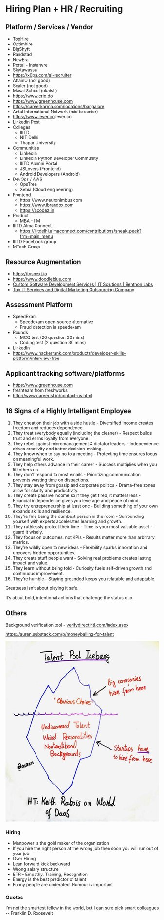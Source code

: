 # Hiring Plan + HR / Recruiting

## Platform / Services / Vendor

- TopHire
- Optimhire
- BigShyft
- Randstad
- NewEra
- Portal - Instahyre
- ~~Skytawassa~~
- https://x0pa.com/ai-recruiter
- AttainU (not good)
- Scaler (not good)
- Masai School (okaish)
- https://www.crio.do
- https://www.greenhouse.com
- https://careerkarma.com/locations/bangalore
- Antal International Network (mid to senior)
- https://www.lever.co lever.co
- Linkedin Post
- Colleges
    - IIITD
    - NIT Delhi
    - Thapar University
- Communities
    - Linkedin
    - Linkedin Python Developer Community
    - IIITD Alumni Portal
    - JSLovers (Frontend)
    - Android Developers (Android)
- DevOps / AWS
    - OpsTree
    - Xebia (Cloud engineering)
- Frontend
    - https://www.neuronimbus.com
    - https://www.ibrandox.com
    - https://acodez.in
- Product
    - MBA - IIM
- IIITD Alma Connect
    - https://iiitdelhi.almaconnect.com/contributions/sneak_peek?frm=main_menu
- IIITD Facebook group
- MTech Group

## Resource Augmentation

- https://tvsnext.io
- https://www.doodleblue.com
- [Custom Software Development Services | IT Solutions | Benthon Labs](https://www.benthonlabs.com/)
- [Top IT Services and Digital Marketing Outsourcing Company](https://www.wildnettechnologies.com/)

## Assessment Platform

- SpeedExam
    - Speedexam open-source alternative
    - Fraud detection in speedexam
- Rounds
    - MCQ test (20 question 30 mins)
    - Coding test (2 question 30 mins)
- LinkedIn
- https://www.hackerrank.com/products/developer-skills-platform/interview-free

## Applicant tracking software/platforms

- https://www.greenhouse.com
- freshteam from freshworks
- http://www.careerist.in/contact-us.html

## 16 Signs of a Highly Intelligent Employee

1. They cheat on their job with a side hustle - Diversified income creates freedom and reduces dependence.
2. They treat everybody equally (including the cleaner) - Respect builds trust and earns loyalty from everyone.
3. They rebel against micromanagement & dictator leaders - Independence drives creativity and better decision-making.
4. They know when to say no to a meeting - Protecting time ensures focus on meaningful work.
5. They help others advance in their career - Success multiplies when you lift others up.
6. They don't respond to most emails - Prioritizing communication prevents wasting time on distractions.
7. They stay away from gossip and corporate politics - Drama-free zones allow for clarity and productivity.
8. They create passive income so if they get fired, it matters less - Financial independence gives you leverage and peace of mind.
9. They try entrepreneurship at least onc - Building something of your own expands skills and resilience.
10. They’re fine being the dumbest person in the room - Surrounding yourself with experts accelerates learning and growth.
11. They ruthlessly protect their time - Time is your most valuable asset - guard it wisely.
12. They focus on outcomes, not KPIs - Results matter more than arbitrary metrics.
13. They’re wildly open to new ideas - Flexibility sparks innovation and uncovers hidden opportunities.
14. They create stuff people want - Solving real problems creates lasting impact and value.
15. They learn without being told - Curiosity fuels self-driven growth and continuous improvement.
16. They’re humble - Staying grounded keeps you relatable and adaptable.

Greatness isn’t about playing it safe.

It’s about bold, intentional actions
that challenge the status quo.

## Others

Background verification tool - [verifydirectintl.com/index.aspx](https://verifydirectintl.com/)

https://auren.substack.com/p/moneyballing-for-talent

![image](../../media/Hiring-Plan-HR-Recruiting-image1.jpg)

### Hiring

- Manpower is the gold maker of the organization
- If you hire the right person at the wrong job then soon you will run out of your job
- Over Hiring
- Lean forward kick backward
- Wrong salary structure
- ETR - Empathy, Training, Recognition
- Energy is the best predictor of talent
- Funny people are underated. Humour is important

### Quotes

I'm not the smartest fellow in the world, but I can sure pick smart colleagues -- Franklin D. Roosevelt
